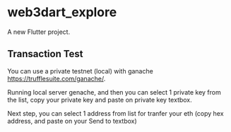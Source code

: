 # web3dart_explore

A new Flutter project.

## Transaction Test
You can use a private testnet (local) with ganache https://trufflesuite.com/ganache/.

Running local server genache, and then you can select 1 private key from the list, copy your private key and paste on private key textbox. 

Next step, you can select 1 address from list for tranfer your eth (copy hex address, and paste on your Send to textbox)